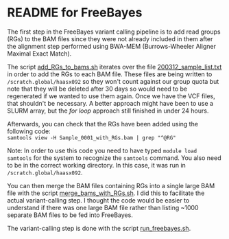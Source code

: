 # README for FreeBayes 

The first step in the FreeBayes variant calling pipeline is to add read groups (RGs) to the BAM files since they were not already included in them after the alignment step performed using BWA-MEM (Burrows-Wheeler Aligner Maximal Exact Match).

The script [add_RGs_to_bams.sh](add_RGs_to_bams.sh) iterates over the file [200312_sample_list.txt](200312_sample_list.txt) in order to add the RGs to each BAM file. These files are being written to ```/scratch.global/haasx092``` so they won't count against our group quota but note that they will be deleted after 30 days so would need to be regenerated if we wanted to use them again. Once we have the VCF files, that shouldn't be necessary. A better approach might have been to use a SLURM array, but the *for loop* approach still finished in under 24 hours.

Afterwards, you can check that the RGs have been added using the following code:<br>
```samtools view -H Sample_0001_with_RGs.bam | grep "^@RG"```

Note: In order to use this code you need to have typed ```module load samtools``` for the system to recognize the ```samtools``` command. You also need to be in the correct working directory. In this case, it was run in ```/scratch.global/haasx092```.

You can then merge the BAM files containing RGs into a single large BAM file with the script [merge_bams_with_RGs.sh](merge_bams_with_RGs.sh). I did this to facilitate the actual variant-calling step. I thought the code would be easier to understand if there was one large BAM file rather than listing ~1000 separate BAM files to be fed into FreeBayes.

The variant-calling step is done with the script [run_freebayes.sh](run_freebayes.sh).
